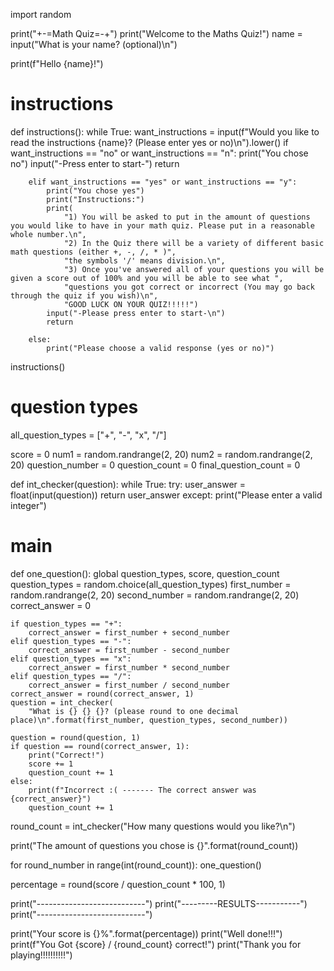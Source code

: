 import random

print("+-=Math Quiz=-+")
print("Welcome to the Maths Quiz!")
name = input("What is your name? (optional)\n")

print(f"Hello {name}!")


# instructions
def instructions():
    while True:
        want_instructions = input(f"Would you like to read the instructions {name}? (Please enter yes or no)\n").lower()
        if want_instructions == "no" or want_instructions == "n":
            print("You chose no")
            input("-Press enter to start-")
            return

        elif want_instructions == "yes" or want_instructions == "y":
            print("You chose yes")
            print("Instructions:")
            print(
                "1) You will be asked to put in the amount of questions you would like to have in your math quiz. Please put in a reasonable whole number.\n",
                "2) In the Quiz there will be a variety of different basic math questions (either +, -, /, * )",
                "the symbols '/' means division.\n",
                "3) Once you've answered all of your questions you will be given a score out of 100% and you will be able to see what ",
                "questions you got correct or incorrect (You may go back through the quiz if you wish)\n",
                "GOOD LUCK ON YOUR QUIZ!!!!!")
            input("-Please press enter to start-\n")
            return

        else:
            print("Please choose a valid response (yes or no)")


instructions()

# question types
all_question_types = ["+", "-", "x", "/"]

score = 0
num1 = random.randrange(2, 20)
num2 = random.randrange(2, 20)
question_number = 0
question_count = 0
final_question_count = 0


def int_checker(question):
    while True:
        try:
            user_answer = float(input(question))
            return user_answer
        except:
            print("Please enter a valid integer")


# main
def one_question():
    global question_types, score, question_count
    question_types = random.choice(all_question_types)
    first_number = random.randrange(2, 20)
    second_number = random.randrange(2, 20)
    correct_answer = 0

    if question_types == "+":
        correct_answer = first_number + second_number
    elif question_types == "-":
        correct_answer = first_number - second_number
    elif question_types == "x":
        correct_answer = first_number * second_number
    elif question_types == "/":
        correct_answer = first_number / second_number
    correct_answer = round(correct_answer, 1)
    question = int_checker(
        "What is {} {} {}? (please round to one decimal place)\n".format(first_number, question_types, second_number))

    question = round(question, 1)
    if question == round(correct_answer, 1):
        print("Correct!")
        score += 1
        question_count += 1
    else:
        print(f"Incorrect :( ------- The correct answer was {correct_answer}")
        question_count += 1


round_count = int_checker("How many questions would you like?\n")

print("The amount of questions you chose is {}".format(round_count))

for round_number in range(int(round_count)):
    one_question()

percentage = round(score / question_count * 100, 1)


print("---------------------------")
print("---------RESULTS-----------")
print("---------------------------")

print("Your score is {}%".format(percentage))
print("Well done!!!")
print(f"You Got {score} / {round_count} correct!")
print("Thank you for playing!!!!!!!!!!")

